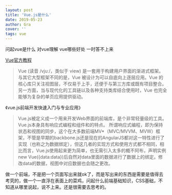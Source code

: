 ```yaml
---
layout: post
title: 'Vue.js是什么'
date: 2019-05-23
author: Gra
cover: ''
tags: vue
---
```


问起vue是什么 对vue理解 vue哪些好处 一时答不上来

 [Vue官方教程][1]  
 
  [1]: https://cn.vuejs.org/v2/guide/

>Vue (读音 /vjuː/，类似于 view) 是一套用于构建用户界面的渐进式框架。与其它大型框架不同的是，Vue 被设计为可以自底向上逐层应用。Vue 的核心库只关注视图层，不仅易于上手，还便于与第三方库或既有项目整合。另一方面，当与现代化的工具链以及各种支持类库结合使用时，Vue 也完全能够为复杂的单页应用提供驱动。


《vue.js前端开发快速入门与专业应用》
>Vue.js被定义成一个用来开发Web界面的前端库，是个非常轻量级的工具。Vue.js本身具有响应式编程和组件和的特点。 所谓响应式编程，即为保持状态和视图的同步，这个在大多数前端MV*（MVC/MVVM、MVW）框架，不管是早期的backbone.js还是现在的AngularJS都对这一特性进行了实现（也称之为数据绑定），但这几者的实现方式和使用方式都不相同，相比而言，Vue.js使用起来更为简单，也无需引入太多的概不阿布，声明实例new Vue({data:data})后自然对data里面的数据进行了数据上的绑定。修改data的数据，视图中对应数据也会随之更改。




做一个前端，不是把一个页面写出来就ok了，而是写出来的东西是需要是值得去考究的，做一个一直浮在表面上的菜鸡，问起什么前端基础知识，CSS基础，不知道从哪里说起，说不上来。还是很需要去思考的。